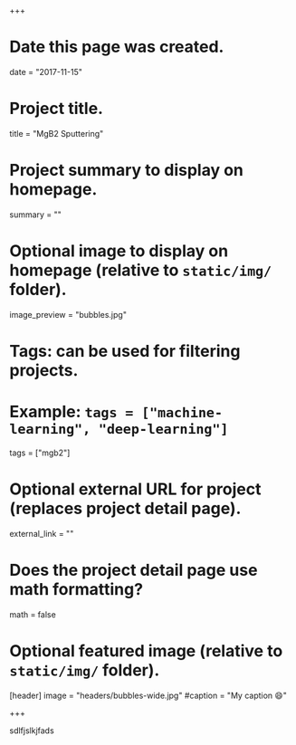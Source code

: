 +++
# Date this page was created.
date = "2017-11-15"

# Project title.
title = "MgB2 Sputtering"

# Project summary to display on homepage.
summary = ""

# Optional image to display on homepage (relative to `static/img/` folder).
image_preview = "bubbles.jpg"

# Tags: can be used for filtering projects.
# Example: `tags = ["machine-learning", "deep-learning"]`
tags = ["mgb2"]

# Optional external URL for project (replaces project detail page).
external_link = ""

# Does the project detail page use math formatting?
math = false

# Optional featured image (relative to `static/img/` folder).
[header]
image = "headers/bubbles-wide.jpg"
#caption = "My caption :smile:"

+++

sdlfjslkjfads